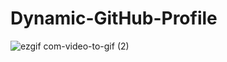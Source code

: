 # Dynamic-GitHub-Profile
![ezgif com-video-to-gif (2)](https://github.com/MirhatHamit/Dynamic-GitHub-Profile/assets/138917060/1f681ffa-4934-4f4a-9526-b7aa3aa21ca5)
